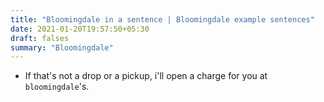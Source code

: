 ```yaml
---
title: "Bloomingdale in a sentence | Bloomingdale example sentences"
date: 2021-01-20T19:57:50+05:30
draft: falses
summary: "Bloomingdale"
---
```

- If that's not a drop or a pickup, i'll open a charge for you at `bloomingdale`'s.
                 

